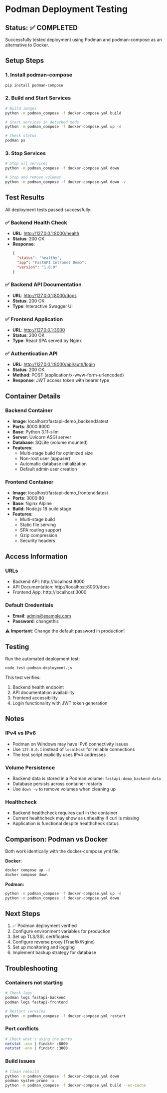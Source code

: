 # Podman Deployment Testing

## Status: ✅ COMPLETED

Successfully tested deployment using Podman and podman-compose as an alternative to Docker.

## Setup Steps

### 1. Install podman-compose
```bash
pip install podman-compose
```

### 2. Build and Start Services
```bash
# Build images
python -m podman_compose -f docker-compose.yml build

# Start services in detached mode
python -m podman_compose -f docker-compose.yml up -d

# Check status
podman ps
```

### 3. Stop Services
```bash
# Stop all services
python -m podman_compose -f docker-compose.yml down

# Stop and remove volumes
python -m podman_compose -f docker-compose.yml down -v
```

## Test Results

All deployment tests passed successfully:

### ✅ Backend Health Check
- **URL**: http://127.0.0.1:8000/health
- **Status**: 200 OK
- **Response**: 
  ```json
  {
    "status": "healthy",
    "app": "FastAPI Intranet Demo",
    "version": "1.0.0"
  }
  ```

### ✅ Backend API Documentation
- **URL**: http://127.0.0.1:8000/docs
- **Status**: 200 OK
- **Type**: Interactive Swagger UI

### ✅ Frontend Application
- **URL**: http://127.0.0.1:3000
- **Status**: 200 OK
- **Type**: React SPA served by Nginx

### ✅ Authentication API
- **URL**: http://127.0.0.1:8000/api/auth/login
- **Status**: 200 OK
- **Method**: POST (application/x-www-form-urlencoded)
- **Response**: JWT access token with bearer type

## Container Details

### Backend Container
- **Image**: localhost/fastapi-demo_backend:latest
- **Ports**: 8000:8000
- **Base**: Python 3.11-slim
- **Server**: Uvicorn ASGI server
- **Database**: SQLite (volume mounted)
- **Features**:
  - Multi-stage build for optimized size
  - Non-root user (appuser)
  - Automatic database initialization
  - Default admin user creation

### Frontend Container
- **Image**: localhost/fastapi-demo_frontend:latest
- **Ports**: 3000:80
- **Base**: Nginx Alpine
- **Build**: Node.js 18 build stage
- **Features**:
  - Multi-stage build
  - Static file serving
  - SPA routing support
  - Gzip compression
  - Security headers

## Access Information

### URLs
- Backend API: http://localhost:8000
- API Documentation: http://localhost:8000/docs
- Frontend App: http://localhost:3000

### Default Credentials
- **Email**: admin@example.com
- **Password**: changethis

⚠️ **Important**: Change the default password in production!

## Testing

Run the automated deployment test:
```bash
node test-podman-deployment.js
```

This test verifies:
1. Backend health endpoint
2. API documentation availability
3. Frontend accessibility
4. Login functionality with JWT token generation

## Notes

### IPv4 vs IPv6
- Podman on Windows may have IPv6 connectivity issues
- Use `127.0.0.1` instead of `localhost` for reliable connections
- The test script explicitly uses IPv4 addresses

### Volume Persistence
- Backend data is stored in a Podman volume: `fastapi-demo_backend-data`
- Database persists across container restarts
- Use `down -v` to remove volumes when cleaning up

### Healthcheck
- Backend healthcheck requires curl in the container
- Current healthcheck may show as unhealthy if curl is missing
- Application is functional despite healthcheck status

## Comparison: Podman vs Docker

Both work identically with the docker-compose.yml file:

**Docker:**
```bash
docker compose up -d
docker compose down
```

**Podman:**
```bash
python -m podman_compose -f docker-compose.yml up -d
python -m podman_compose -f docker-compose.yml down
```

## Next Steps

1. ✅ Podman deployment verified
2. Configure environment variables for production
3. Set up TLS/SSL certificates
4. Configure reverse proxy (Traefik/Nginx)
5. Set up monitoring and logging
6. Implement backup strategy for database

## Troubleshooting

### Containers not starting
```bash
# Check logs
podman logs fastapi-backend
podman logs fastapi-frontend

# Restart services
python -m podman_compose -f docker-compose.yml restart
```

### Port conflicts
```bash
# Check what's using the ports
netstat -ano | findstr :8000
netstat -ano | findstr :3000
```

### Build issues
```bash
# Clean rebuild
python -m podman_compose -f docker-compose.yml down
podman system prune -a
python -m podman_compose -f docker-compose.yml build --no-cache
```
